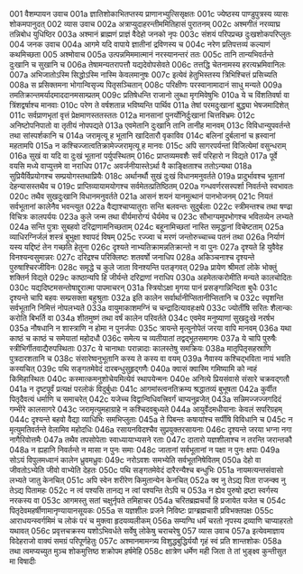 001  वैशम्पायन उवाच
001a ज्ञातिशोकाभितप्तस्य प्राणानभ्युत्सिसृक्षतः
001c ज्येष्ठस्य पाण्डुपुत्रस्य व्यासः शोकमपानुदत्
002  व्यास उवाच
002a अत्राप्युदाहरन्तीममितिहासं पुरातनम्
002c अश्मगीतं नरव्याघ्र तन्निबोध युधिष्ठिर
003a अश्मानं ब्राह्मणं प्राज्ञं वैदेहो जनको नृपः
003c संशयं परिपप्रच्छ दुःखशोकपरिप्लुतः
004  जनक उवाच
004a आगमे यदि वापाये ज्ञातीनां द्रविणस्य च
004c नरेण प्रतिपत्तव्यं कल्याणं कथमिच्छता
005  अश्मोवाच
005a उत्पन्नमिममात्मानं नरस्यानन्तरं ततः
005c तानि तान्यभिवर्तन्ते दुःखानि च सुखानि च
006a तेषामन्यतरापत्तौ यद्यदेवोपसेवते
006c तत्तद्धि चेतनामस्य हरत्यभ्रमिवानिलः
007a अभिजातोऽस्मि सिद्धोऽस्मि नास्मि केवलमानुषः
007c इत्येवं हेतुभिस्तस्य त्रिभिश्चित्तं प्रसिच्यति
008a स प्रसिक्तमना भोगान्विसृज्य पितृसञ्चितान्
008c परिक्षीणः परस्वानामादानं साधु मन्यते
009a तमतिक्रान्तमर्यादमाददानमसाम्प्रतम्
009c प्रतिषेधन्ति राजानो लुब्धा मृगमिवेषुभिः
010a ये च विंशतिवर्षा वा त्रिंशद्वर्षाश्च मानवाः
010c परेण ते वर्षशतान्न भविष्यन्ति पार्थिव
011a तेषां परमदुःखानां बुद्ध्या भेषजमादिशेत्
011c सर्वप्राणभृतां वृत्तं प्रेक्षमाणस्ततस्ततः
012a मानसानां पुनर्योनिर्दुःखानां चित्तविभ्रमः
012c अनिष्टोपनिपातो वा तृतीयं नोपपद्यते
013a एवमेतानि दुःखानि तानि तानीह मानवम्
013c विविधान्युपवर्तन्ते तथा सांस्पर्शकानि च
014a जरामृत्यू ह भूतानि खादितारौ वृकाविव
014c बलिनां दुर्बलानां च ह्रस्वानां महतामपि
015a न कश्चिज्जात्वतिक्रामेज्जरामृत्यू ह मानवः
015c अपि सागरपर्यन्तां विजित्येमां वसुन्धराम्
016a सुखं वा यदि वा दुःखं भूतानां पर्युपस्थितम्
016c प्राप्तव्यमवशैः सर्वं परिहारो न विद्यते
017a पूर्वे वयसि मध्ये वाप्युत्तमे वा नराधिप
017c अवर्जनीयास्तेऽर्था वै काङ्क्षिताश्च ततोऽन्यथा
018a सुप्रियैर्विप्रयोगश्च सम्प्रयोगस्तथाप्रियैः
018c अर्थानर्थौ सुखं दुःखं विधानमनुवर्तते
019a प्रादुर्भावश्च भूतानां देहन्यासस्तथैव च
019c प्राप्तिव्यायामयोगश्च सर्वमेतत्प्रतिष्ठितम्
020a गन्धवर्णरसस्पर्शा निवर्तन्ते स्वभावतः
020c तथैव सुखदुःखानि विधानमनुवर्तते
021a आसनं शयनं यानमुत्थानं पानभोजनम्
021c नियतं सर्वभूतानां कालेनैव भवन्त्युत
022a वैद्याश्चाप्यातुराः सन्ति बलवन्तः सुदुर्बलाः
022c स्त्रीमन्तश्च तथा षण्ढा विचित्रः कालपर्ययः
023a कुले जन्म तथा वीर्यमारोग्यं धैर्यमेव च
023c सौभाग्यमुपभोगश्च भवितव्येन लभ्यते
024a सन्ति पुत्राः सुबहवो दरिद्राणामनिच्छताम्
024c बहूनामिच्छतां नास्ति समृद्धानां विचेष्टताम्
025a व्याधिरग्निर्जलं शस्त्रं बुभुक्षा श्वापदं विषम्
025c रज्ज्वा च मरणं जन्तोरुच्चाच्च पतनं तथा
026a निर्याणं यस्य यद्दिष्टं तेन गच्छति हेतुना
026c दृश्यते नाभ्यतिक्रामन्नतिक्रान्तो न वा पुनः
027a दृश्यते हि युवैवेह विनश्यन्वसुमान्नरः
027c दरिद्रश्च परिक्लिष्टः शतवर्षो जनाधिप
028a अकिञ्चनाश्च दृश्यन्ते पुरुषाश्चिरजीविनः
028c समृद्धे च कुले जाता विनश्यन्ति पतङ्गवत्
029a प्रायेण श्रीमतां लोके भोक्तुं शक्तिर्न विद्यते
029c काष्ठान्यपि हि जीर्यन्ते दरिद्राणां नराधिप
030a अहमेतत्करोमीति मन्यते कालचोदितः
030c यद्यदिष्टमसन्तोषाद्दुरात्मा पापमाचरन्
031a स्त्रियोऽक्षा मृगया पानं प्रसङ्गान्निन्दिता बुधैः
031c दृश्यन्ते चापि बहवः सम्प्रसक्ता बहुश्रुताः
032a इति कालेन सर्वार्थानीप्सितानीप्सितानि च
032c स्पृशन्ति सर्वभूतानि निमित्तं नोपलभ्यते
033a वायुमाकाशमग्निं च चन्द्रादित्यावहःक्षपे
033c ज्योतींषि सरितः शैलान्कः करोति बिभर्ति वा
034a शीतमुष्णं तथा वर्षं कालेन परिवर्तते
034c एवमेव मनुष्याणां सुखदुःखे नरर्षभ
035a नौषधानि न शास्त्राणि न होमा न पुनर्जपाः
035c त्रायन्ते मृत्युनोपेतं जरया वापि मानवम्
036a यथा काष्ठं च काष्ठं च समेयातां महोदधौ
036c समेत्य च व्यतीयातां तद्वद्भूतसमागमः
037a ये चापि पुरुषैः स्त्रीभिर्गीतवाद्यैरुपस्थिताः
037c ये चानाथाः परान्नादाः कालस्तेषु समक्रियः
038a मातृपितृसहस्राणि पुत्रदारशतानि च
038c संसारेष्वनुभूतानि कस्य ते कस्य वा वयम्
039a नैवास्य कश्चिद्भविता नायं भवति कस्यचित्
039c पथि सङ्गतमेवेदं दारबन्धुसुहृद्गणैः
040a क्वासं क्वास्मि गमिष्यामि को न्वहं किमिहास्थितः
040c कस्मात्कमनुशोचेयमित्येवं स्थापयेन्मनः
040e अनित्ये प्रियसंवासे संसारे चक्रवद्गतौ
041a न दृष्टपूर्वं प्रत्यक्षं परलोकं विदुर्बुधाः
041c आगमांस्त्वनतिक्रम्य श्रद्धातव्यं बुभूषता
042a कुर्वीत पितृदैवत्यं धर्माणि च समाचरेत्
042c यजेच्च विद्वान्विधिवत्त्रिवर्गं चाप्यनुव्रजेत्
043a सन्निमज्जज्जगदिदं गम्भीरे कालसागरे
043c जरामृत्युमहाग्राहे न कश्चिदवबुध्यते
044a आयुर्वेदमधीयानाः केवलं सपरिग्रहम्
044c दृश्यन्ते बहवो वैद्या व्याधिभिः समभिप्लुताः
045a ते पिबन्तः कषायांश्च सर्पींषि विविधानि च
045c न मृत्युमतिवर्तन्ते वेलामिव महोदधिः
046a रसायनविदश्चैव सुप्रयुक्तरसायनाः
046c दृश्यन्ते जरया भग्ना नगा नागैरिवोत्तमैः
047a तथैव तपसोपेताः स्वाध्यायाभ्यसने रताः
047c दातारो यज्ञशीलाश्च न तरन्ति जरान्तकौ
048a न ह्यहानि निवर्तन्ते न मासा न पुनः समाः
048c जातानां सर्वभूतानां न पक्षा न पुनः क्षपाः
049a सोऽयं विपुलमध्वानं कालेन ध्रुवमध्रुवः
049c नरोऽवशः समभ्येति सर्वभूतनिषेवितम्
050a देहो वा जीवतोऽभ्येति जीवो वाभ्येति देहतः
050c पथि सङ्गतमेवेदं दारैरन्यैश्च बन्धुभिः
051a नायमत्यन्तसंवासो लभ्यते जातु केनचित्
051c अपि स्वेन शरीरेण किमुतान्येन केनचित्
052a क्व नु तेऽद्य पिता राजन्क्व नु तेऽद्य पितामहः
052c न त्वं पश्यसि तानद्य न त्वां पश्यन्ति तेऽपि च
053a न ह्येव पुरुषो द्रष्टा स्वर्गस्य नरकस्य वा
053c आगमस्तु सतां चक्षुर्नृपते तमिहाचर
054a चरितब्रह्मचर्यो हि प्रजायेत यजेत च
054c पितृदेवमहर्षीणामानृण्यायानसूयकः
055a स यज्ञशीलः प्रजने निविष्टः प्राग्ब्रह्मचारी प्रविभक्तपक्षः
055c आराधयन्स्वर्गमिमं च लोकं परं च मुक्त्वा हृदयव्यलीकम्
056a सम्यग्घि धर्मं चरतो नृपस्य द्रव्याणि चाप्याहरतो यथावत्
056c प्रवृत्तचक्रस्य यशोऽभिवर्धते सर्वेषु लोकेषु चराचरेषु
057  व्यास उवाच
057a इत्येवमाज्ञाय विदेहराजो वाक्यं समग्रं परिपूर्णहेतुः
057c अश्मानमामन्त्र्य विशुद्धबुद्धिर्ययौ गृहं स्वं प्रति शान्तशोकः
058a तथा त्वमप्यच्युत मुञ्च शोकमुत्तिष्ठ शक्रोपम हर्षमेहि
058c क्षात्रेण धर्मेण मही जिता ते तां भुङ्क्ष्व कुन्तीसुत मा विषादीः


